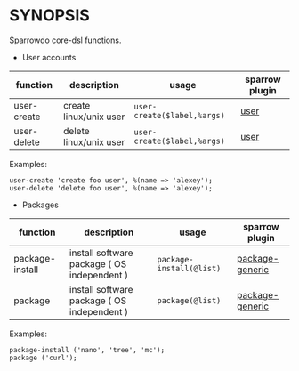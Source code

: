 # SYNOPSIS

Sparrowdo core-dsl functions.

* User accounts

| function | description | usage | sparrow plugin |
| -------- | ----------- | ----- | -------------- |
| user-create | create linux/unix user | `user-create($label,%args)`| [user](https://sparrowhub.org/info/user) | 
| user-delete | delete linux/unix user | `user-create($label,%args)`| [user](https://sparrowhub.org/info/user) |

Examples:


    user-create 'create foo user', %(name => 'alexey');
    user-delete 'delete foo user', %(name => 'alexey');

* Packages

| function | description | usage | sparrow plugin |
| -------- | ----------- | ----- | -------------- |
| package-install | install software package ( OS independent ) | `package-install(@list)`| [package-generic](https://sparrowhub.org/info/package-generic) | 
| package | install software package ( OS independent ) | `package(@list)`| [package-generic](https://sparrowhub.org/info/package-generic) | 

Examples:

    package-install ('nano', 'tree', 'mc');
    package ('curl');




  
